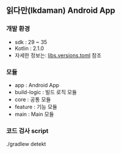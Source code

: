 ## 읽다만(Ikdaman) Android App

### 개발 환경
- sdk : 29 ~ 35
- Kotlin : 2.1.0
- 자세한 정보는: [libs.versions.toml](https://github.com/ikdaman/Android/blob/master/gradle/libs.versions.toml) 참조

### 모듈
- app : Android App
- build-logic : 빌드 로직 모듈
- core : 공통 모듈
- feature : 기능 모듈
- main : Main 모듈

### 코드 검사 script
./gradlew detekt